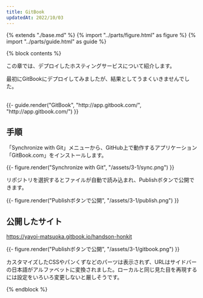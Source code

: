 ```yaml
---
title: GitBook
updatedAt: 2022/10/03
---
```

{% extends "./base.md" %}
{% import "../parts/figure.html" as figure %}
{% import "../parts/guide.html" as guide %}

{% block contents %}

この章では、デプロイしたホスティングサービスについて紹介します。

最初にGitBookにデプロイしてみましたが、結果としてうまくいきませんでした。

<br>
{{- guide.render("GitBook", "http://app.gitbook.com/", "http://app.gitbook.com/") }}

## 手順

「Synchronize with Git」メニューから、GitHub上で動作するアプリケーション「GitBook.com」をインストールします。

{{- figure.render("Synchronize with Git", "/assets/3-1/sync.png") }}

リポジトリを選択するとファイルが自動で読み込まれ、Publishボタンで公開できます。

{{- figure.render("Publishボタンで公開", "/assets/3-1/publish.png") }}

## 公開したサイト

https://yayoi-matsuoka.gitbook.io/handson-honkit

{{- figure.render("Publishボタンで公開", "/assets/3-1/gitbook.png") }}

カスタマイズしたCSSやパンくずなどのパーツは表示されず、URLはサイドバーの日本語がアルファベットに変換されました。ローカルと同じ見た目を再現するには設定をいろいろ変更しないと厳しそうです。

{% endblock %}
